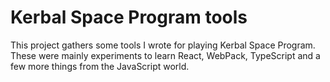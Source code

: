 Kerbal Space Program tools
==========================

This project gathers some tools I wrote for playing Kerbal Space Program.
These were mainly experiments to learn React, WebPack, TypeScript and a few more things from the JavaScript world.
